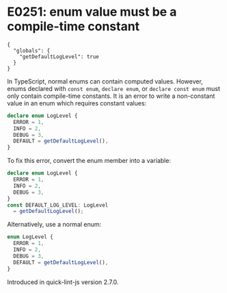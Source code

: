 # E0251: enum value must be a compile-time constant

```config-for-examples
{
  "globals": {
    "getDefaultLogLevel": true
  }
}
```

In TypeScript, normal enums can contain computed values. However, enums declared
with `const enum`, `declare enum`, or `declare const enum` must only contain
compile-time constants. It is an error to write a non-constant value in an enum
which requires constant values:

```typescript
declare enum LogLevel {
  ERROR = 1,
  INFO = 2,
  DEBUG = 3,
  DEFAULT = getDefaultLogLevel(),
}
```

To fix this error, convert the enum member into a variable:

```typescript
declare enum LogLevel {
  ERROR = 1,
  INFO = 2,
  DEBUG = 3,
}
const DEFAULT_LOG_LEVEL: LogLevel
  = getDefaultLogLevel();
```

Alternatively, use a normal enum:

```typescript
enum LogLevel {
  ERROR = 1,
  INFO = 2,
  DEBUG = 3,
  DEFAULT = getDefaultLogLevel(),
}
```

Introduced in quick-lint-js version 2.7.0.
